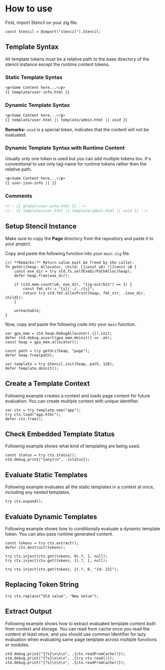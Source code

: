 # How to use

First, import Stencil on your zig file.

```zig
const Stencil = @import("stencil").Stencil;
```

## Template Syntax

All template tokens must be a relative path to the base directory of the stencil instance except the runtime content tokens.

### Static Template Syntax

```html
<p>Some Content here...</p>
{{ template/user-info.html }}
```

### Dynamic Template Syntax

```html
<p>Some Content here...</p>
{{ template/user.html || template/admin.html || void }}
```

**Remarks:** `void` is a special token, indicates that the content will not be evaluated.

### Dynamic Template Syntax with Runtime Content

Usually only one token is used but you can add multiple tokens too. It's conventional to use only tag-name for runtime tokens rather then the relative path.

```html
<p>Some Content here...</p>
{{ user-json-info || }}
```

### Comments

```html
<!-- {{ global/user-info.html }} -->
<!-- {{ template/user.html || template/admin.html || void }} -->
```

## Setup Stencil Instance

Make sure to copy the **Page** directory from the repository and paste it to your project.

Copy and paste the following function into your `main.zig` file.

```zig
/// **Remarks:** Return value must be freed by the caller.
fn getUri(heap: Allocator, child: []const u8) ![]const u8 {
    const exe_dir = try std.fs.selfExeDirPathAlloc(heap);
    defer heap.free(exe_dir);

    if (std.mem.count(u8, exe_dir, "zig-out/bin") == 1) {
        const fmt_str = "{s}/../../{s}";
        return try std.fmt.allocPrint(heap, fmt_str, .{exe_dir, child});
    }

    unreachable;
}
```

Now, copy and paste the following code into your `main` function.

```zig
var gpa_mem = std.heap.DebugAllocator(.{}).init;
defer std.debug.assert(gpa_mem.deinit() == .ok);
const heap = gpa_mem.allocator();

const path = try getUri(heap, "page");
defer heap.free(path);

var template = try Stencil.init(heap, path, 128);
defer template.deinit();
```

## Create a Template Context

Following example creates a context and loads page content for future evaluation. You can create multiple context with unique identifier.

```zig
var ctx = try template.new("app");
try ctx.load("app.html");
defer ctx.free();
```

## Check Embedded Template Status

Following example shows what kind of templating are being used.

```zig
const status = try ctx.status();
std.debug.print("{any}\n", .{status});
```

## Evaluate Static Templates

Following example evaluates all the static templates in a context at once, including any nested templates.

```zig
try ctx.expand();
```

## Evaluate Dynamic Templates

Following example shows how to conditionally evaluate a dynamic template token. You can also pass runtime generated content.

```zig
const tokens = try ctx.extract();
defer ctx.destruct(tokens);

try ctx.inject(ctx.get(tokens, 0).?, 1, null);
try ctx.inject(ctx.get(tokens, 1).?, 1, null);

try ctx.inject(ctx.get(tokens, 2).?, 0, "{d: 23}");
```

## Replacing Token String

```zig
try ctx.replace("Old value", "New Value");
```

## Extract Output

Following example shows how to extract evaluated template content both from context and storage. You can read from cache once you read the content at least once, and you should use common identifier for lazy evaluation when evaluating same page template across multiple functions or modules.

```zig
std.debug.print("{?s}\n\n\n", .{ctx.readFromCache()});
std.debug.print("{?s}\n\n\n", .{try ctx.read()});
std.debug.print("{?s}\n\n\n", .{ctx.readFromCache()});
```
